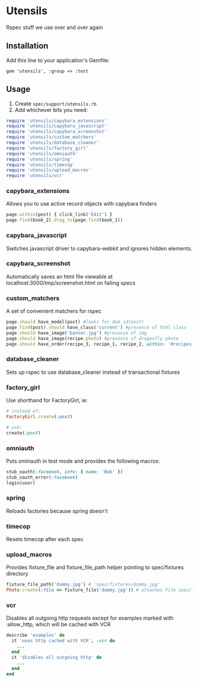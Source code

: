 # Utensils

Rspec stuff we use over and over again

## Installation

Add this line to your application's Gemfile:

    gem 'utensils', :group => :test

## Usage

1. Create `spec/support/utensils.rb`
2. Add whichever bits you need:

```ruby
require 'utensils/capybara_extensions'
require 'utensils/capybara_javascript'
require 'utensils/capybara_screenshot'
require 'utensils/custom_matchers'
require 'utensils/database_cleaner'
require 'utensils/factory_girl'
require 'utensils/omniauth'
require 'utensils/spring'
require 'utensils/timecop'
require 'utensils/upload_macros'
require 'utensils/vcr'
```

### capybara_extensions

Allows you to use active record objects with capybara finders

```ruby
page.within(post) { click_link('Edit') }
page.find(book_2).drag_to(page.find(book_1))
```

### capybara_javascript

Switches javascript driver to capybara-webkit and ignores hidden
elements.

### capybara_screenshot

Automatically saves an html file viewable at
localhost:3000/tmp/screenshot.html on failing specs

### custom_matchers

A set of convenient matchers for rspec

```ruby
page.should have_model(post) #looks for dom_id(post)
page.find(post).should have_class('current') #presence of html class
page.should have_image('banner.jpg') #presence of img
page.should have_image(recipe.photo) #presence of dragonfly photo
page.should have_order(recipe_3, recipe_1, recipe_2, within: '#recipes') #checks that objects are in a specific order
```

### database_cleaner

Sets up rspec to use database_cleaner instead of transactional fixtures

### factory_girl

Use shorthand for FactoryGirl, ie:

```ruby
# instead of:
FactoryGirl.create(:post)

# use:
create(:post)
```

### omniauth

Puts ominauth in test mode and provides the following macros:

```ruby
stub_oauth(:facebook, info: { name: 'Bob' })
stub_oauth_error(:facebook)
login(user)
```

### spring

Reloads factories because spring doesn't

### timecop

Resets timecop after each spec

### upload_macros

Provides fixture_file and fixture_file_path helper pointing to spec/fixtures directory

```ruby
fixture_file_path('dummy.jpg') # 'spec/fixtures/dummy.jpg'
Photo.create(:file => fixture_file('dummy.jpg')) # attaches File spec/fixtures/dummy.jpg
```

### vcr

Disables all outgoing http requests except for examples marked with :allow_http, which will be cached with VCR

```ruby
describe 'examples' do
  it 'uses http cached with VCR', :vcr do
    ...
  end
  it 'disables all outgoing http' do
    ...
  end
end
